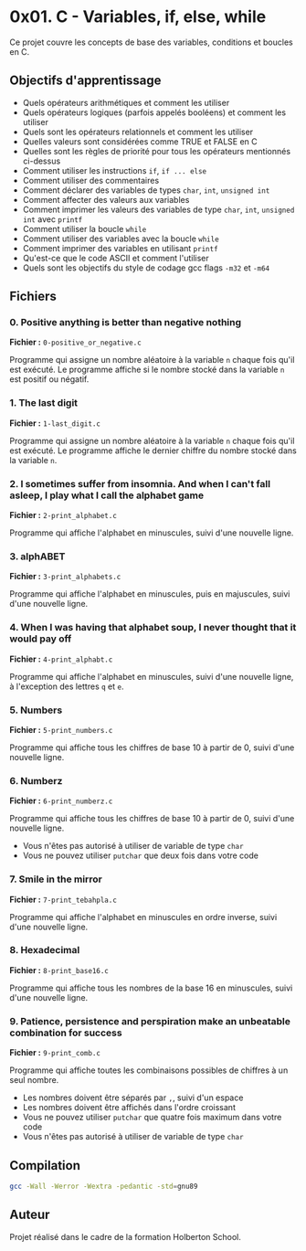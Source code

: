 # 0x01. C - Variables, if, else, while

Ce projet couvre les concepts de base des variables, conditions et boucles en C.

## Objectifs d'apprentissage

- Quels opérateurs arithmétiques et comment les utiliser
- Quels opérateurs logiques (parfois appelés booléens) et comment les utiliser
- Quels sont les opérateurs relationnels et comment les utiliser
- Quelles valeurs sont considérées comme TRUE et FALSE en C
- Quelles sont les règles de priorité pour tous les opérateurs mentionnés ci-dessus
- Comment utiliser les instructions `if`, `if ... else`
- Comment utiliser des commentaires
- Comment déclarer des variables de types `char`, `int`, `unsigned int`
- Comment affecter des valeurs aux variables
- Comment imprimer les valeurs des variables de type `char`, `int`, `unsigned int` avec `printf`
- Comment utiliser la boucle `while`
- Comment utiliser des variables avec la boucle `while`
- Comment imprimer des variables en utilisant `printf`
- Qu'est-ce que le code ASCII et comment l'utiliser
- Quels sont les objectifs du style de codage gcc flags `-m32` et `-m64`

## Fichiers

### 0. Positive anything is better than negative nothing
**Fichier :** `0-positive_or_negative.c`

Programme qui assigne un nombre aléatoire à la variable `n` chaque fois qu'il est exécuté. Le programme affiche si le nombre stocké dans la variable `n` est positif ou négatif.

### 1. The last digit
**Fichier :** `1-last_digit.c`

Programme qui assigne un nombre aléatoire à la variable `n` chaque fois qu'il est exécuté. Le programme affiche le dernier chiffre du nombre stocké dans la variable `n`.

### 2. I sometimes suffer from insomnia. And when I can't fall asleep, I play what I call the alphabet game
**Fichier :** `2-print_alphabet.c`

Programme qui affiche l'alphabet en minuscules, suivi d'une nouvelle ligne.

### 3. alphABET
**Fichier :** `3-print_alphabets.c`

Programme qui affiche l'alphabet en minuscules, puis en majuscules, suivi d'une nouvelle ligne.

### 4. When I was having that alphabet soup, I never thought that it would pay off
**Fichier :** `4-print_alphabt.c`

Programme qui affiche l'alphabet en minuscules, suivi d'une nouvelle ligne, à l'exception des lettres `q` et `e`.

### 5. Numbers
**Fichier :** `5-print_numbers.c`

Programme qui affiche tous les chiffres de base 10 à partir de 0, suivi d'une nouvelle ligne.

### 6. Numberz
**Fichier :** `6-print_numberz.c`

Programme qui affiche tous les chiffres de base 10 à partir de 0, suivi d'une nouvelle ligne.
- Vous n'êtes pas autorisé à utiliser de variable de type `char`
- Vous ne pouvez utiliser `putchar` que deux fois dans votre code

### 7. Smile in the mirror
**Fichier :** `7-print_tebahpla.c`

Programme qui affiche l'alphabet en minuscules en ordre inverse, suivi d'une nouvelle ligne.

### 8. Hexadecimal
**Fichier :** `8-print_base16.c`

Programme qui affiche tous les nombres de la base 16 en minuscules, suivi d'une nouvelle ligne.

### 9. Patience, persistence and perspiration make an unbeatable combination for success
**Fichier :** `9-print_comb.c`

Programme qui affiche toutes les combinaisons possibles de chiffres à un seul nombre.
- Les nombres doivent être séparés par `,`, suivi d'un espace
- Les nombres doivent être affichés dans l'ordre croissant
- Vous ne pouvez utiliser `putchar` que quatre fois maximum dans votre code
- Vous n'êtes pas autorisé à utiliser de variable de type `char`

## Compilation

```bash
gcc -Wall -Werror -Wextra -pedantic -std=gnu89
```

## Auteur

Projet réalisé dans le cadre de la formation Holberton School.
